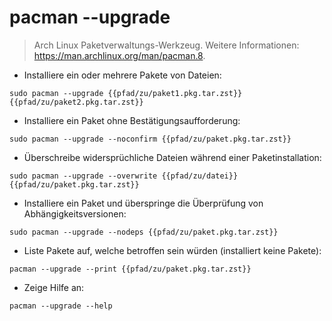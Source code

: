 # pacman --upgrade

> Arch Linux Paketverwaltungs-Werkzeug.
> Weitere Informationen: <https://man.archlinux.org/man/pacman.8>.

- Installiere ein oder mehrere Pakete von Dateien:

`sudo pacman --upgrade {{pfad/zu/paket1.pkg.tar.zst}} {{pfad/zu/paket2.pkg.tar.zst}}`

- Installiere ein Paket ohne Bestätigungsaufforderung:

`sudo pacman --upgrade --noconfirm {{pfad/zu/paket.pkg.tar.zst}}`

- Überschreibe widersprüchliche Dateien während einer Paketinstallation:

`sudo pacman --upgrade --overwrite {{pfad/zu/datei}} {{pfad/zu/paket.pkg.tar.zst}}`

- Installiere ein Paket und überspringe die Überprüfung von Abhängigkeitsversionen:

`sudo pacman --upgrade --nodeps {{pfad/zu/paket.pkg.tar.zst}}`

- Liste Pakete auf, welche betroffen sein würden (installiert keine Pakete):

`pacman --upgrade --print {{pfad/zu/paket.pkg.tar.zst}}`

- Zeige Hilfe an:

`pacman --upgrade --help`
